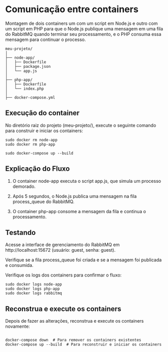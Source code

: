 # Comunicação entre containers
Montagem de dois containers um com um script em Node.js e outro com um script em PHP para que o Node.js publique uma mensagem em uma fila do RabbitMQ quando terminar seu processamento, e o PHP consuma essa mensagem para continuar o processo.

```
meu-projeto/
│
├── node-app/
│   ├── Dockerfile
│   ├── package.json
│   └── app.js
│
├── php-app/
│   ├── Dockerfile
│   └── index.php
│
├── docker-compose.yml
```

## Execução do container
No diretório raiz do projeto (meu-projeto/), execute o seguinte comando para construir e iniciar os containers:

``` 
sudo docker rm node-app
sudo docker rm php-app

sudo docker-compose up --build
```
## Explicação do Fluxo

1. O container node-app executa o script app.js, que simula um processo demorado.

2. Após 5 segundos, o Node.js publica uma mensagem na fila process_queue do RabbitMQ.

3. O container php-app consome a mensagem da fila e continua o processamento.

## Testando

Acesse a interface de gerenciamento do RabbitMQ em http://localhost:15672 (usuário: guest, senha: guest).

Verifique se a fila process_queue foi criada e se a mensagem foi publicada e consumida.

Verifique os logs dos containers para confirmar o fluxo:

```
sudo docker logs node-app
sudo docker logs php-app
sudo docker logs rabbitmq

```

##  Reconstrua e execute os containers
Depois de fazer as alterações, reconstrua e execute os containers novamente:

```

docker-compose down  # Para remover os containers existentes
docker-compose up --build  # Para reconstruir e iniciar os containers

```

